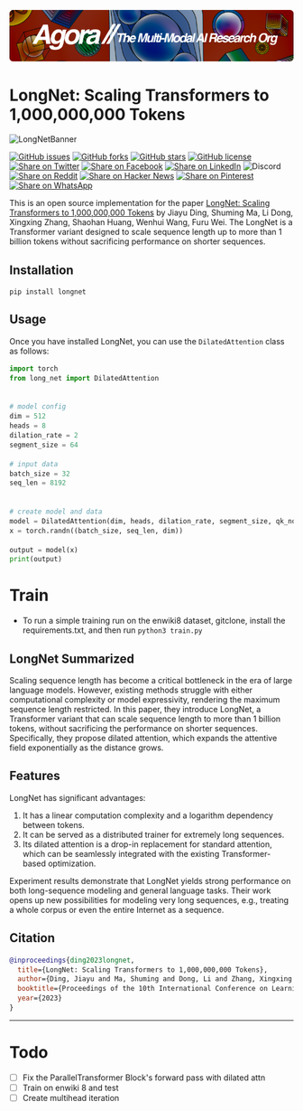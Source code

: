 [![Multi-Modality](agorabanner.png)](https://discord.gg/qUtxnK2NMf)


# LongNet: Scaling Transformers to 1,000,000,000 Tokens
![LongNetBanner](longnet.jpg)


[![GitHub issues](https://img.shields.io/github/issues/kyegomez/LongNet)](https://github.com/kyegomez/LongNet/issues) 
[![GitHub forks](https://img.shields.io/github/forks/kyegomez/LongNet)](https://github.com/kyegomez/LongNet/network) 
[![GitHub stars](https://img.shields.io/github/stars/kyegomez/LongNet)](https://github.com/kyegomez/LongNet/stargazers) [![GitHub license](https://img.shields.io/github/license/kyegomez/LongNet)](https://github.com/kyegomez/LongNet/blob/master/LICENSE)
[![Share on Twitter](https://img.shields.io/twitter/url/https/twitter.com/cloudposse.svg?style=social&label=Share%20%40kyegomez/LongNet)](https://twitter.com/intent/tweet?text=Excited%20to%20introduce%20LongNet,%20the%20all-new%20LongSequence%20model%20with%20the%20potential%20to%20revolutionize%20automation.%20Join%20us%20on%20this%20journey%20towards%20a%20smarter%20future.%20%23LongNet%20%23LongSequence&url=https%3A%2F%2Fgithub.com%2Fkyegomez%2FLongNet)
[![Share on Facebook](https://img.shields.io/badge/Share-%20facebook-blue)](https://www.facebook.com/sharer/sharer.php?u=https%3A%2F%2Fgithub.com%2Fkyegomez%2FLongNet)
[![Share on LinkedIn](https://img.shields.io/badge/Share-%20linkedin-blue)](https://www.linkedin.com/shareArticle?mini=true&url=https%3A%2F%2Fgithub.com%2Fkyegomez%2FLongNet&title=Introducing%20LongNet%2C%20the%20All-New%20LongSequence%20Model&summary=LongNet%20is%20the%20next-generation%20LongSequence%20model%20that%20promises%20to%20transform%20industries%20with%20its%20intelligence%20and%20efficiency.%20Join%20us%20to%20be%20a%20part%20of%20this%20revolutionary%20journey%20%23LongNet%20%23LongSequence&source=)
![Discord](https://img.shields.io/discord/999382051935506503)
[![Share on Reddit](https://img.shields.io/badge/-Share%20on%20Reddit-orange)](https://www.reddit.com/submit?url=https%3A%2F%2Fgithub.com%2Fkyegomez%2FLongNet&title=Exciting%20Times%20Ahead%20with%20LongNet%2C%20the%20All-New%20LongSequence%20Model%20%23LongNet%20%23LongSequence) [![Share on Hacker News](https://img.shields.io/badge/-Share%20on%20Hacker%20News-orange)](https://news.ycombinator.com/submitlink?u=https%3A%2F%2Fgithub.com%2Fkyegomez%2FLongNet&t=Exciting%20Times%20Ahead%20with%20LongNet%2C%20the%20All-New%20LongSequence%20Model%20%23LongNet%20%23LongSequence)
[![Share on Pinterest](https://img.shields.io/badge/-Share%20on%20Pinterest-red)](https://pinterest.com/pin/create/button/?url=https%3A%2F%2Fgithub.com%2Fkyegomez%2FLongNet&media=https%3A%2F%2Fexample.com%2Fimage.jpg&description=LongNet%2C%20the%20Revolutionary%20LongSequence%20Model%20that%20will%20Change%20the%20Way%20We%20Work%20%23LongNet%20%23LongSequence)
[![Share on WhatsApp](https://img.shields.io/badge/-Share%20on%20WhatsApp-green)](https://api.whatsapp.com/send?text=I%20just%20discovered%20LongNet,%20the%20all-new%20LongSequence%20model%20that%20promises%20to%20revolutionize%20automation.%20Join%20me%20on%20this%20exciting%20journey%20towards%20a%20smarter%20future.%20%23LongNet%20%23LongSequence%0A%0Ahttps%3A%2F%2Fgithub.com%2Fkyegomez%2FLongNet)



This is an open source implementation for the paper [LongNet: Scaling Transformers to 1,000,000,000 Tokens](https://arxiv.org/abs/2307.02486) by Jiayu Ding, Shuming Ma, Li Dong, Xingxing Zhang, Shaohan Huang, Wenhui Wang, Furu Wei. The LongNet is a Transformer variant designed to scale sequence length up to more than 1 billion tokens without sacrificing performance on shorter sequences.


## Installation

```shell
pip install longnet
```

## Usage

Once you have installed LongNet, you can use the `DilatedAttention` class as follows:

```python
import torch
from long_net import DilatedAttention


# model config
dim = 512
heads = 8
dilation_rate = 2
segment_size = 64

# input data
batch_size = 32
seq_len = 8192


# create model and data
model = DilatedAttention(dim, heads, dilation_rate, segment_size, qk_norm=True)
x = torch.randn((batch_size, seq_len, dim))

output = model(x)
print(output)


```


# Train
- To run a simple training run on the enwiki8 dataset, gitclone, install the requirements.txt, and then run `python3 train.py`

## LongNet Summarized

Scaling sequence length has become a critical bottleneck in the era of large language models. However, existing methods struggle with either computational complexity or model expressivity, rendering the maximum sequence length restricted. In this paper, they introduce LongNet, a Transformer variant that can scale sequence length to more than 1 billion tokens, without sacrificing the performance on shorter sequences. Specifically, they propose dilated attention, which expands the attentive field exponentially as the distance grows.

## Features
LongNet has significant advantages:
1. It has a linear computation complexity and a logarithm dependency between tokens.
2. It can be served as a distributed trainer for extremely long sequences.
3. Its dilated attention is a drop-in replacement for standard attention, which can be seamlessly integrated with the existing Transformer-based optimization.

Experiment results demonstrate that LongNet yields strong performance on both long-sequence modeling and general language tasks. Their work opens up new possibilities for modeling very long sequences, e.g., treating a whole corpus or even the entire Internet as a sequence.


## Citation
```bibtex
@inproceedings{ding2023longnet,
  title={LongNet: Scaling Transformers to 1,000,000,000 Tokens},
  author={Ding, Jiayu and Ma, Shuming and Dong, Li and Zhang, Xingxing and Huang, Shaohan and Wang, Wenhui and Wei, Furu},
  booktitle={Proceedings of the 10th International Conference on Learning Representations},
  year={2023}
}
```

-----

# Todo

- [ ] Fix the ParallelTransformer Block's forward pass with dilated attn
- [ ] Train on enwiki 8 and test
- [ ] Create multihead iteration
